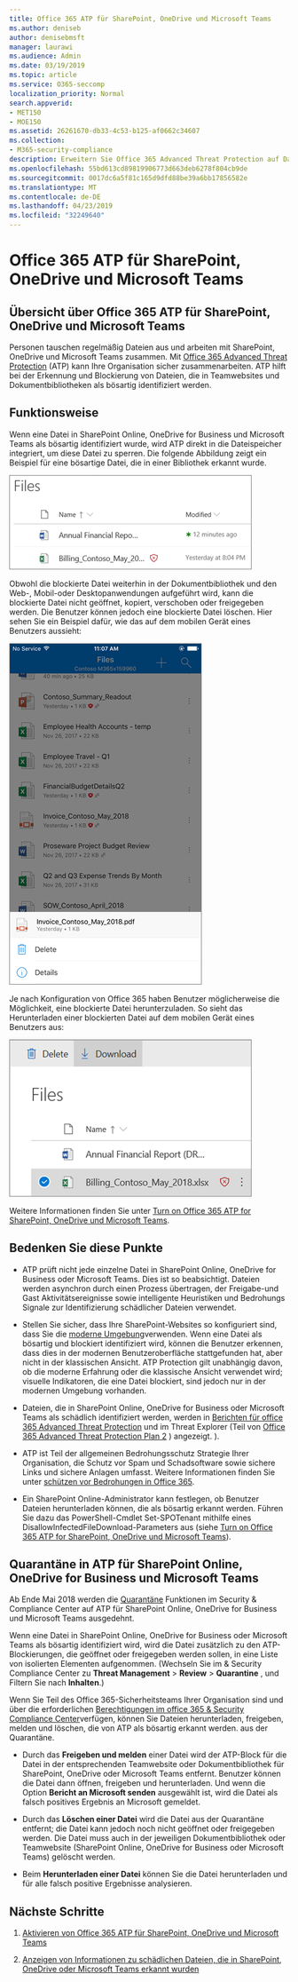 ```yaml
---
title: Office 365 ATP für SharePoint, OneDrive und Microsoft Teams
ms.author: deniseb
author: denisebmsft
manager: laurawi
ms.audience: Admin
ms.date: 03/19/2019
ms.topic: article
ms.service: O365-seccomp
localization_priority: Normal
search.appverid:
- MET150
- MOE150
ms.assetid: 26261670-db33-4c53-b125-af0662c34607
ms.collection:
- M365-security-compliance
description: Erweitern Sie Office 365 Advanced Threat Protection auf Dateien in SharePoint Online, OneDrive for Business und Microsoft Teams, um eine sicherere Zusammenarbeit für Ihr Unternehmen zu ermöglichen.
ms.openlocfilehash: 55bd613cd89819906773d663deb6278f804cb9de
ms.sourcegitcommit: 0017dc6a5f81c165d9dfd88be39a6bb17856582e
ms.translationtype: MT
ms.contentlocale: de-DE
ms.lasthandoff: 04/23/2019
ms.locfileid: "32249640"
---
```

# <a name="office-365-atp-for-sharepoint-onedrive-and-microsoft-teams"></a>Office 365 ATP für SharePoint, OneDrive und Microsoft Teams

## <a name="overview-of-office-365-atp-for-sharepoint-onedrive-and-microsoft-teams"></a>Übersicht über Office 365 ATP für SharePoint, OneDrive und Microsoft Teams

Personen tauschen regelmäßig Dateien aus und arbeiten mit SharePoint, OneDrive und Microsoft Teams zusammen. Mit [Office 365 Advanced Threat Protection](office-365-atp.md) (ATP) kann Ihre Organisation sicher zusammenarbeiten. ATP hilft bei der Erkennung und Blockierung von Dateien, die in Teamwebsites und Dokumentbibliotheken als bösartig identifiziert werden.  
  
## <a name="how-it-works"></a>Funktionsweise

Wenn eine Datei in SharePoint Online, OneDrive for Business und Microsoft Teams als bösartig identifiziert wurde, wird ATP direkt in die Dateispeicher integriert, um diese Datei zu sperren. Die folgende Abbildung zeigt ein Beispiel für eine bösartige Datei, die in einer Bibliothek erkannt wurde.
  
[![Dateien in OneDrive for Business mit einer als bösartig erkannt](media/2bba71cc-7ad1-4799-8b9d-d56f923db3a7.png)](https://support.office.com/article/01e902ad-a903-4e0f-b093-1e1ac0c37ad2)
  
Obwohl die blockierte Datei weiterhin in der Dokumentbibliothek und den Web-, Mobil-oder Desktopanwendungen aufgeführt wird, kann die blockierte Datei nicht geöffnet, kopiert, verschoben oder freigegeben werden. Die Benutzer können jedoch eine blockierte Datei löschen. Hier sehen Sie ein Beispiel dafür, wie das auf dem mobilen Gerät eines Benutzers aussieht:
  
[![Löschen einer blockierten Datei aus OneDrive for Business aus der mobilen OneDrive-App](media/cb1c1705-fd0a-45b8-9a26-c22503011d54.png)](https://support.office.com/article/01e902ad-a903-4e0f-b093-1e1ac0c37ad2)
  
Je nach Konfiguration von Office 365 haben Benutzer möglicherweise die Möglichkeit, eine blockierte Datei herunterzuladen. So sieht das Herunterladen einer blockierten Datei auf dem mobilen Gerät eines Benutzers aus:
  
[![Herunterladen einer blockierten Datei in OneDrive for Business](media/be288a82-bdd8-4371-93d8-1783db3b61bc.png)](https://support.office.com/article/01e902ad-a903-4e0f-b093-1e1ac0c37ad2)
  
Weitere Informationen finden Sie unter [Turn on Office 365 ATP for SharePoint, OneDrive und Microsoft Teams](turn-on-atp-for-spo-odb-and-teams.md).
  
## <a name="keep-these-points-in-mind"></a>Bedenken Sie diese Punkte

- ATP prüft nicht jede einzelne Datei in SharePoint Online, OneDrive for Business oder Microsoft Teams. Dies ist so beabsichtigt. Dateien werden asynchron durch einen Prozess übertragen, der Freigabe-und Gast Aktivitätsereignisse sowie intelligente Heuristiken und Bedrohungs Signale zur Identifizierung schädlicher Dateien verwendet.

- Stellen Sie sicher, dass Ihre SharePoint-Websites so konfiguriert sind, dass Sie die [moderne Umgebung](https://docs.microsoft.com/sharepoint/guide-to-sharepoint-modern-experience)verwenden. Wenn eine Datei als bösartig und blockiert identifiziert wird, können die Benutzer erkennen, dass dies in der modernen Benutzeroberfläche stattgefunden hat, aber nicht in der klassischen Ansicht. ATP Protection gilt unabhängig davon, ob die moderne Erfahrung oder die klassische Ansicht verwendet wird; visuelle Indikatoren, die eine Datei blockiert, sind jedoch nur in der modernen Umgebung vorhanden.
    
- Dateien, die in SharePoint Online, OneDrive for Business oder Microsoft Teams als schädlich identifiziert werden, werden in [Berichten für office 365 Advanced Threat Protection](view-reports-for-atp.md) und im Threat Explorer (Teil von [Office 365 Advanced Threat Protection Plan 2](office-365-ti.md) ) angezeigt. ).
    
- ATP ist Teil der allgemeinen Bedrohungsschutz Strategie Ihrer Organisation, die Schutz vor Spam und Schadsoftware sowie sichere Links und sichere Anlagen umfasst. Weitere Informationen finden Sie unter [schützen vor Bedrohungen in Office 365](protect-against-threats.md).
    
- Ein SharePoint Online-Administrator kann festlegen, ob Benutzer Dateien herunterladen können, die als bösartig erkannt werden. Führen Sie dazu das PowerShell-Cmdlet Set-SPOTenant mithilfe eines DisallowInfectedFileDownload-Parameters aus (siehe [Turn on Office 365 ATP for SharePoint, OneDrive und Microsoft Teams](turn-on-atp-for-spo-odb-and-teams.md)).
    
## <a name="quarantine-in-atp-for-sharepoint-online-onedrive-for-business-and-microsoft-teams"></a>Quarantäne in ATP für SharePoint Online, OneDrive for Business und Microsoft Teams

 Ab Ende Mai 2018 werden die [Quarantäne](quarantine-email-messages.md) Funktionen im Security &amp; Compliance Center auf ATP für SharePoint Online, OneDrive for Business und Microsoft Teams ausgedehnt.
  
Wenn eine Datei in SharePoint Online, OneDrive for Business oder Microsoft Teams als bösartig identifiziert wird, wird die Datei zusätzlich zu den ATP-Blockierungen, die geöffnet oder freigegeben werden sollen, in eine Liste von isolierten Elementen aufgenommen. (Wechseln Sie im &amp; Security Compliance Center zu **Threat Management** \> **Review** \> **Quarantine** , und Filtern Sie nach **Inhalten**.) 
  
Wenn Sie Teil des Office 365-Sicherheitsteams Ihrer Organisation sind und über die erforderlichen [Berechtigungen im office 365 &amp; Security Compliance Center](permissions-in-the-security-and-compliance-center.md)verfügen, können Sie Dateien herunterladen, freigeben, melden und löschen, die von ATP als bösartig erkannt werden. aus der Quarantäne.
  
- Durch das **Freigeben und melden** einer Datei wird der ATP-Block für die Datei in der entsprechenden Teamwebsite oder Dokumentbibliothek für SharePoint, OneDrive oder Microsoft Teams entfernt. Benutzer können die Datei dann öffnen, freigeben und herunterladen. Und wenn die Option **Bericht an Microsoft senden** ausgewählt ist, wird die Datei als falsch positives Ergebnis an Microsoft gemeldet. 
    
- Durch das **Löschen einer Datei** wird die Datei aus der Quarantäne entfernt; die Datei kann jedoch noch nicht geöffnet oder freigegeben werden. Die Datei muss auch in der jeweiligen Dokumentbibliothek oder Teamwebsite (SharePoint Online, OneDrive for Business oder Microsoft Teams) gelöscht werden. 
    
- Beim **Herunterladen einer Datei** können Sie die Datei herunterladen und für alle falsch positive Ergebnisse analysieren. 
    
## <a name="next-steps"></a>Nächste Schritte

1. [Aktivieren von Office 365 ATP für SharePoint, OneDrive und Microsoft Teams](turn-on-atp-for-spo-odb-and-teams.md)
    
2. [Anzeigen von Informationen zu schädlichen Dateien, die in SharePoint, OneDrive oder Microsoft Teams erkannt wurden](malicious-files-detected-in-spo-odb-or-teams.md)
    
